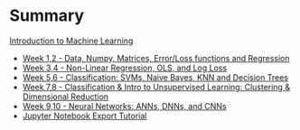 # Summary

[Introduction to Machine Learning](./index.md)

- [Week 1,2 - Data, Numpy, Matrices, Error/Loss functions and Regression](./week1_2/index.md)
- [Week 3,4 - Non-Linear Regression, OLS, and Log Loss](./week3_4/index.md)
- [Week 5,6 - Classification: SVMs, Naive Bayes, KNN and Decision Trees](./week5_6/index.md)
- [Week 7,8 - Classification & Intro to Unsupervised Learning: Clustering & Dimensional Reduction](./week7_8/index.md)
- [Week 9,10 - Neural Networks: ANNs, DNNs, and CNNs](./week9_10/index.md)
- [Jupyter Notebook Export Tutorial](./export.md)
<!-- - [Week 6 – Scripting, CI, and Autograding](./week6/index.md) -->
<!-- - [Week 7 – Doing it All from the Command Line](./week7/index.md) -->
<!-- - [Week 8 - Debuggers and Controlling Processes](./week8/index.md) -->
<!-- - [Week 9 - Code Review/It Works on My Machine](./week9/index.md) -->
<!-- - [Week 10 - Wrapping Up](./week10/index.md) -->
